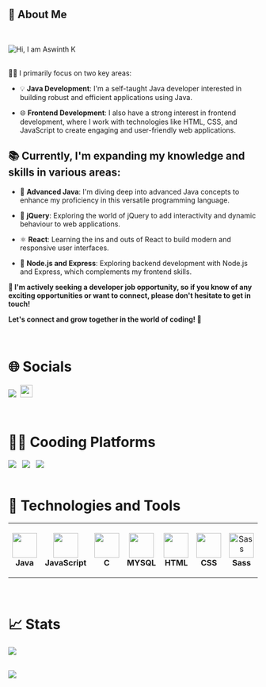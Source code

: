 ## 🎯 About Me 
<br>

![Hi, I am Aswinth K](https://github.com/Aswinth24/Aswinth24/assets/111903275/19cd34b1-ce8a-4434-89a4-1656e288db63)

<br>
<div align="center>
 
👋 Hello there! I'm **Aswinth K**, a passionate and self-taught developer on a mission to grow and excel in software development.

</div>

## 👨‍💻 I primarily focus on two key areas:

- 💡 **Java Development**: I'm a self-taught Java developer interested in building robust and efficient applications using Java.

- 🌐 **Frontend Development**: I also have a strong interest in frontend development, where I work with technologies like HTML, CSS, and JavaScript to create engaging and user-friendly web applications.

## 📚 Currently, I'm expanding my knowledge and skills in various areas:

  - 🚀 **Advanced Java**: I'm diving deep into advanced Java concepts to enhance my proficiency in this versatile programming language.

  - 🌟 **jQuery**: Exploring the world of jQuery to add interactivity and dynamic behaviour to web applications.

  - ⚛️ **React**: Learning the ins and outs of React to build modern and responsive user interfaces.

  - 🚀 **Node.js and Express**: Exploring backend development with Node.js and Express, which complements my frontend skills.

**🎯 I'm actively seeking a developer job opportunity, so if you know of any exciting opportunities or want to connect, please don't hesitate to get in touch!**

**Let's connect and grow together in the world of coding! 🚀**


<br>

# 🌐 Socials

<a href="https://www.linkedin.com/in/aswinth-k-a76674214/" target="_blank"><img src="https://img.shields.io/badge/LinkedIn-0077B5?style=for-the-badge&logo=linkedin&logoColor=white"></a>&nbsp;
<a href="mailto:aswinth24@gmail.com"><img src="https://img.shields.io/badge/Gmail-D14836?style=for-the-badge&logo=gmail&logoColor=white" height=25></a>

<br>

# 🧑‍💻 Cooding Platforms
<a href="https://auth.geeksforgeeks.org/user/aswinth_24/practice"><img src="https://img.shields.io/badge/GeeksforGeeks-2F8D46.svg?style=for-the-badge&logo=GeeksforGeeks&logoColor=white"><a> &nbsp;
<a href="https://leetcode.com/Aswinth24/"><img src="https://img.shields.io/badge/-LeetCode-FFA116?style=for-the-badge&logo=LeetCode&logoColor=black"></a>
 &nbsp;
  <a href="https://www.hackerrank.com/aswinth24?hr_r=1"><img src="https://img.shields.io/badge/-Hackerrank-2EC866?style=for-the-badge&logo=HackerRank&logoColor=white"></a> &nbsp;
  <br>
<br>
# 🔧 Technologies and Tools

 <table>
  <tr>
    <td align="center" height="100" width="100">
      <img src="https://cdn.jsdelivr.net/gh/devicons/devicon/icons/java/java-original.svg"   width="50" height="50" />
      <br>
      <strong>Java</strong>
    </td>
    <td align="center" height="110" width="110">
         <img src="https://cdn.jsdelivr.net/gh/devicons/devicon/icons/javascript/javascript-original.svg"  width="50" height="50" />
      <br>
      <strong>JavaScript</strong>
    </td>
    <td align="center" height="110" width="110">
      <img src="https://cdn.jsdelivr.net/gh/devicons/devicon/icons/c/c-original.svg"  width="50" height="50"/>
      <br>
      <strong>C</strong>
    </td>
    <td align="center" height="110" width="110">     
        <img src="https://cdn.jsdelivr.net/gh/devicons/devicon/icons/mysql/mysql-original.svg"  width="50" height="50"/>
      <br>
      <strong>MYSQL</strong>
    </td>
     <td align="center" height="110" width="110">     
       <img src="https://cdn.jsdelivr.net/gh/devicons/devicon/icons/html5/html5-original.svg" width="50" height="50"/>
      <br>
      <strong>HTML</strong>
    </td>
     <td align="center" height="110" width="110">   
            <img src="https://cdn.jsdelivr.net/gh/devicons/devicon/icons/css3/css3-original.svg"  width="50" height="50"/>
      <br>
      <strong>CSS</strong>
    </td>
    <td align="center" height="108" width="108">
      <img
        src="https://cdn.jsdelivr.net/gh/devicons/devicon/icons/sass/sass-original.svg"
       width="50" height="50" alt="Sass"
      />
      <br /><strong>Sass</strong>
    </td>
   
  </tr>
 </table>
 <br>
 
# 📈 Stats

<img
  src="https://github-readme-stats.vercel.app/api?username=Aswinth24&show_icons=true&theme=react&&hide_border=true"
/>
<!--<img
  src="https://github-readme-streak-stats.herokuapp.com/?user=Aswinth24&&theme=react&&hide_border=true"
/>-->
<br>
 <img 
  src="https://github-readme-stats.anuraghazra1.vercel.app/api/top-langs/?username=Aswinth24&layout=compact&theme=react" 
  />
<br/>

  
